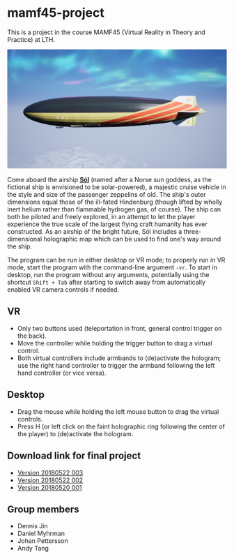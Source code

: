 # mamf45-project
This is a project in the course MAMF45 (Virtual Reality in Theory and Practice) at LTH.

![Airship in foreground, snowy mountainous landscape and aurora in background](pictures/20180522_245_airship.jpg)

Come aboard the airship **[Sól](https://en.wikipedia.org/wiki/S%C3%B3l_(sun))** (named after a Norse sun goddess, as the fictional ship is envisioned to be solar-powered), a majestic cruise vehicle in the style and size of the passenger zeppelins of old. The ship's outer dimensions equal those of the ill-fated Hindenburg (though lifted by wholly inert helium rather than flammable hydrogen gas, of course). The ship can both be piloted and freely explored, in an attempt to let the player experience the true scale of the largest flying craft humanity has ever constructed.
As an airship of the bright future, Sól includes a three-dimensional holographic map which can be used to find one's way around the ship.

The program can be run in either desktop or VR mode; to properly run in VR mode, start the program with the command-line argument `-vr`. To start in desktop, run the program without any arguments, potentially using the shortcut `Shift + Tab` after starting to switch away from automatically enabled VR camera controls if needed.

## VR
* Only two buttons used (teleportation in front, general control trigger on the back).
* Move the controller while holding the trigger button to drag a virtual control.
* Both virtual controllers include armbands to (de)activate the hologram; use the right hand controller to trigger the armband following the left hand controller (or vice versa).

## Desktop
* Drag the mouse while holding the left mouse button to drag the virtual controls.
* Press H (or left click on the faint holographic ring following the center of the player) to (de)activate the hologram.

## Download link for final project
* [Version 20180522 003](https://drive.google.com/uc?export=download&id=1Y5sU1HhMNgSfr988RIcj7Gc50MToo4Fx)
* [Version 20180522 002](https://drive.google.com/uc?export=download&id=1PKOL1zBOppF6g2XvNXNLi2PnLvfw73vB)
* [Version 20180520 001](https://drive.google.com/uc?export=download&id=1cpor_1xbUVkMoLBHyfMOzbuxskCuQObm)

## Group members
* Dennis Jin
* Daniel Myhrman
* Johan Pettersson
* Andy Tang
